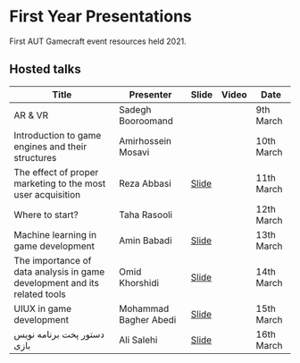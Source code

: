 # First Year Presentations
First AUT Gamecraft event resources held 2021.

## Hosted talks
|Title|Presenter|Slide|Video|Date|
|--|--|--|--|--|
|AR & VR|Sadegh Booroomand|||9th March|
|Introduction to game engines and their structures|Amirhossein Mosavi|||10th March|
|The effect of proper marketing to the most user acquisition|Reza Abbasi|[Slide](https://github.com/AUTGamecraft/1st_Year_Presentations/blob/main/Slides/Abbasi-Marketing-Gamecraft.pdf)||11th March|
|Where to start?|Taha Rasooli|||12th March|
|Machine learning in game development|Amin Babadi|[Slide]()||13th March|
|The importance of data analysis in game development and its related tools|Omid Khorshidi|[Slide](https://github.com/AUTGamecraft/1st_Year_Presentations/blob/main/Slides/Shirkhorshidi-Data%20Presentation-GameCraft.pdf)||14th March|
|UIUX in game development|Mohammad Bagher Abedi|[Slide](https://github.com/AUTGamecraft/1st_Year_Presentations/blob/main/Slides/Abedi-uiux-Gamecraft.pdf)||15th March|
|دستور پخت برنامه نویس بازی|Ali Salehi|[Slide](https://github.com/AUTGamecraft/1st_Year_Presentations/blob/main/Slides/Salehi-%D8%AF%D8%B3%D8%AA%D9%88%D8%B1%20%D9%BE%D8%AE%D8%AA%20%D8%A8%D8%B1%D9%86%D8%A7%D9%85%D9%87%20%D9%86%D9%88%DB%8C%D8%B3%20%D8%A8%D8%A7%D8%B2%DB%8C-Gamecraft.pdf)||16th March|
